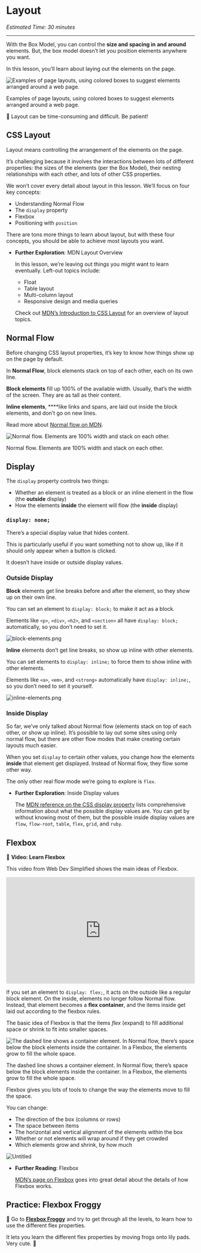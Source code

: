 # Layout

*Estimated Time: 30 minutes*

---

With the Box Model, you can control the **size and** **spacing in** **and around** elements. But, the box model doesn’t let you position elements anywhere you want.

In this lesson, you’ll learn about laying out the elements on the page.

![Examples of page layouts, using colored boxes to suggest elements arranged around a web page.](/web-foundations-april-2022/web-design/layout/layout.png)

Examples of page layouts, using colored boxes to suggest elements arranged around a web page.

<aside>


🚧 Layout can be time-consuming and difficult. Be patient!

</aside>

## CSS Layout

Layout means controlling the arrangement of the elements on the page.

It’s challenging because it involves the interactions between lots of different properties: the sizes of the elements (per the Box Model), their nesting relationships with each other, and lots of other CSS properties.

We won’t cover every detail about layout in this lesson. We’ll focus on four key concepts:

- Understanding Normal Flow
- The `display` property
- Flexbox
- Positioning with `position`

There are tons more things to learn about layout, but with these four concepts, you should be able to achieve most layouts you want.

- **Further Exploration**: MDN Layout Overview
    
    In this lesson, we’re leaving out things you might want to learn eventually. Left-out topics include:
    
    - Float
    - Table layout
    - Multi-column layout
    - Responsive design and media queries
    
    Check out [MDN’s Introduction to CSS Layout](https://developer.mozilla.org/en-US/docs/Learn/CSS/CSS_layout/Introduction) for an overview of layout topics.
    

## Normal Flow

Before changing CSS layout properties, it’s key to know how things show up on the page by default.

In **Normal Flow**, block elements stack on top of each other, each on its own line.

**Block elements** fill up 100% of the available width. Usually, that’s the width of the screen. They are as tall as their content.

**Inline elements**, ****like links and spans, are laid out inside the block elements, and don’t go on new lines.

Read more about [Normal flow on MDN](https://developer.mozilla.org/en-US/docs/Learn/CSS/CSS_layout/Normal_Flow).

![Normal flow. Elements are 100% width and stack on each other.](/web-foundations-april-2022/web-design/layout/normal-flow.png)

Normal flow. Elements are 100% width and stack on each other.

## Display

The `display` property controls two things:

- Whether an element is treated as a block or an inline element in the flow (the **outside** display)
- How the elements **inside** the element will flow (the **inside** display)

### `display: none;`

There’s a special display value that hides content.

This is particularly useful if you want something not to show up, like if it should only appear when a button is clicked.

It doesn’t have inside or outside display values.

### Outside Display

**Block** elements get line breaks before and after the element, so they show up on their own line.

You can set an element to `display: block;` to make it act as a block.

Elements like `<p>`, `<div>`, `<h2>`, and `<section>` all have `display: block;` automatically, so you don’t need to set it.

![block-elements.png](/web-foundations-april-2022/web-design/layout/block-elements.png)

**Inline** elements don’t get line breaks, so show up inline with other elements.

You can set elements to `display: inline;` to force them to show inline with other elements.

Elements like `<a>`, `<em>`, and `<strong>` automatically have `display: inline;`, so you don’t need to set it yourself.

![inline-elements.png](/web-foundations-april-2022/web-design/layout/inline-elements.png)

### Inside Display

So far, we’ve only talked about Normal flow (elements stack on top of each other, or show up inline). It’s possible to lay out some sites using only normal flow, but there are other flow modes that make creating certain layouts much easier.

When you set `display` to certain other values, you change how the elements **inside** that element get displayed. Instead of Normal flow, they flow some other way.

The only other real flow mode we’re going to explore is `flex`.

- **Further Exploration**: Inside Display values
    
    The [MDN reference on the CSS display property](https://developer.mozilla.org/en-US/docs/Web/CSS/display) lists comprehensive information about what the possible display values are. You can get by without knowing most of them, but the possible inside display values are `flow`, `flow-root`, `table`, `flex`, `grid`, and `ruby`.
    

## Flexbox

<aside>


🎥 **Video: Learn Flexbox**

This video from Web Dev Simplified shows the main ideas of Flexbox.

<div style="position: relative; padding-bottom: 56.25%; height: 0;"><iframe src="https://www.youtube.com/embed/fYq5PXgSsbE" title="YouTube video player" frameborder="0" allow="accelerometer; autoplay; clipboard-write; encrypted-media; gyroscope; picture-in-picture" allowfullscreen style="position: absolute; top: 0; left: 0; width: 100%; height: 100%;"></iframe></div>

</aside>

If you set an element to `display: flex;`, it acts on the outside like a regular block element. On the inside, elements no longer follow Normal flow. Instead, that element becomes a **flex container**, and the items inside get laid out according to the flexbox rules.

The basic idea of Flexbox is that the items *flex* (expand) to fill additional space or shrink to fit into smaller spaces.

![The dashed line shows a container element. In Normal flow, there’s space below the block elements inside the container. In a Flexbox, the elements grow to fill the whole space.](/web-foundations-april-2022/publishing-and-sharing/domains-and-hosting/untitled.png)

The dashed line shows a container element. In Normal flow, there’s space below the block elements inside the container. In a Flexbox, the elements grow to fill the whole space.

Flexbox gives you lots of tools to change the way the elements move to fill the space.

You can change:

- The direction of the box (columns or rows)
- The space between items
- The horizontal and vertical alignment of the elements within the box
- Whether or not elements will wrap around if they get crowded
- Which elements grow and shrink, by how much

![Untitled](/web-foundations-april-2022/publishing-and-sharing/domains-and-hosting/untitled-1.png)

- **Further Reading**: Flexbox
    
    [MDN’s page on Flexbox](https://developer.mozilla.org/en-US/docs/Learn/CSS/CSS_layout/Flexbox) goes into great detail about the details of how Flexbox works.
    

## Practice: Flexbox Froggy

<aside>


🐸 Go to **[Flexbox Froggy](https://flexboxfroggy.com/)** and try to get through all the levels, to learn how to use the different flex properties.

It lets you learn the different flex properties by moving frogs onto lily pads. Very cute. 🐸

</aside>